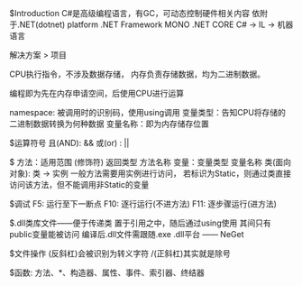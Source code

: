 $Introduction
C#是高级编程语言，有GC，可动态控制硬件相关内容
依附于.NET(dotnet) platform
    .NET Framework
    MONO
    .NET CORE
C# -> IL -> 机器语言

解决方案 > 项目

CPU执行指令，不涉及数据存储，
内存负责存储数据，均为二进制数据。

编程即为先在内存申请空间，后使用CPU进行运算

namespace: 被调用时的识别码，使用using调用
变量类型：告知CPU将存储的二进制数据转换为何种数据
变量名称：即为内存储存位置

$运算符号
且(AND): &&
或(or) : ||

$
方法：适用范围 (修饰符) 返回类型 方法名称
变量：变量类型 变量名称
类(面向对象): 类 -> 实例
一般方法需要用实例进行访问，
若标识为Static，则通过类直接访问该方法，但不能调用非Static的变量

$调试
F5: 运行至下一断点
F10: 逐行运行(不进方法)
F11: 逐步骤运行(进方法)

$.dll类库文件——便于传递类
置于引用之中，随后通过using使用
其间只有public变量能被访问
编译后.dll文件需跟随.exe
.dll平台 —— NeGet

$文件操作
\(反斜杠)会被识别为转义字符
/(正斜杠)其实就是除号


$函数: 
方法、*、构造器、属性、事件、索引器、终结器